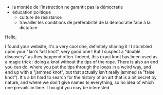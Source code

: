 
 - la montée de l'instruction ne garantit pas la démocratie
 - éducation politique
     - culture de résistance
     - travailler les conditions de préférabilité de la démocratie face à la dictature



Hello,

I found your website, it's a very cool one, definitely sharing it !
I stumbled upon your "Ian's fast knot", very good one !
But I suspect a "double discovery" as they happend often. Indeed, this exact knot has been used as a magic trick : doing a knot without the tips of the rope. There is also an end you can do, where you put the tips through the loops in a weird way, and end up with a "jammed knot", but that actually isn't really jammed (a "false knot").
It's a bit hard to search for the history of an art that is a bit secret by nature, and where we don't give names to everything, so no idea of which one prevails in time.
Thought you may be interested 


